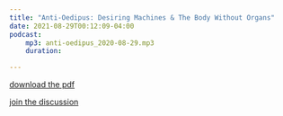 ```yaml
---
title: "Anti-Oedipus: Desiring Machines & The Body Without Organs"
date: 2021-08-29T00:12:09-04:00
podcast:
    mp3: anti-oedipus_2020-08-29.mp3
    duration:

---
```


[download the pdf](https://cuckpodcasts.blob.core.windows.net/pdfs/Anti-Oedipus.pdf)

[join the discussion](https://discord.gg/QdWM8KMzTA)
